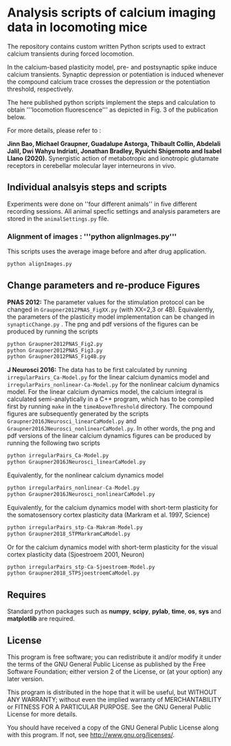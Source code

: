 
Analysis scripts of calcium imaging data in locomoting mice 
==============================

The repository contains custom written Python scripts used to extract calcium transients during forced locomotion. 

In the calcium-based plasticity model, pre- and postsynaptic spike induce calcium transients. Synaptic depression or potentiation is induced whenever the compound calcium trace crosses the depression or the potentiation threshold, respectively. 

The here published python scripts implement the steps and calculation to obtain '''locomotion fluorescence''' as depicted in Fig. 3 
 of the publication below. 


For more details, please refer to :

**Jinn Bao, Michael Graupner, Guadalupe Astorga, Thibault Collin, Abdelali Jalil, Dwi Wahyu Indriati, Jonathan Bradley, 
Ryuichi Shigemoto and Isabel Llano (2020).**
Synergistic action of metabotropic and ionotropic glutamate receptors in cerebellar molecular layer interneurons in vivo. 


Individual analsyis steps and scripts 
-----------

Experiments were done on ''four different animals'' in five different recording sessions. All animal specfic settings and analysis 
parameters are stored in the ```animalSettings.py``` file. 

### Alignment of images : '''python alignImages.py'''

This scripts uses the average image before and after drug application. 

```python
python alignImages.py
```

Change parameters and re-produce Figures
-----------

**PNAS 2012:**
The parameter values for the stimulation protocol can be changed in `Graupner2012PNAS_FigXX.py` (with XX=2,3 or 4B). Equivalently, the parameters of the plasticity model implementation can be changed in  `synapticChange.py` . The png and pdf versions of the figures can be produced by running the scripts
```python
python Graupner2012PNAS_Fig2.py
python Graupner2012PNAS_Fig3.py
python Graupner2012PNAS_Fig4B.py
```

**J Neurosci 2016:** The data has to be first calculated by running `irregularPairs_Ca-Model.py` for the linear calcium dynamics model and `irregularPairs_nonlinear-Ca-Model.py` for the nonlinear calcium dynamics model. For the linear calcium dynamics model, the calcium integral is calculated semi-analytically in a C++ program, which has to be compiled first by running `make` in the `timeAboveThreshold` directory. The compound figures are subsequently generated by the scripts `Graupner2016JNeurosci_linearCaModel.py` and `Graupner2016JNeurosci_nonlinearCaModel.py`. In other words, the png and pdf versions of the linear calcium dynamics figures can be produced by running the following two scripts
```python
python irregularPairs_Ca-Model.py
python Graupner2016JNeurosci_linearCaModel.py
```

Equivalently, for the nonlinear calcium dynamics model
```python
python irregularPairs_nonlinear-Ca-Model.py
python Graupner2016JNeurosci_nonlinearCaModel.py
```

Equivalently, for the calcium dynamics model with short-term plasticity for the somatosensory cortex plasticity data (Markram et al. 1997, Science)
```python
python irregularPairs_stp-Ca-Makram-Model.py
python Graupner2018_STPMarkramCaModel.py
```

Or for the calcium dynamics model with short-term plasticity for the visual cortex plasticity data (Sjoestroem 2001, Neuron)
```python
python irregularPairs_stp-Ca-Sjoestroem-Model.py
python Graupner2018_STPSjoestroemCaModel.py
```

Requires
-----------
Standard python packages such as **numpy**, **scipy**, **pylab**, **time**, **os**,  **sys** and **matplotlib** are required.

License
-----------
This program is free software; you can redistribute it and/or
modify it under the terms of the GNU General Public License
as published by the Free Software Foundation; either version 2
of the License, or (at your option) any later version.

This program is distributed in the hope that it will be useful,
but WITHOUT ANY WARRANTY; without even the implied warranty of
MERCHANTABILITY or FITNESS FOR A PARTICULAR PURPOSE.  See the
GNU General Public License for more details.

You should have received a copy of the GNU General Public License
along with this program.  If not, see <http://www.gnu.org/licenses/>.

